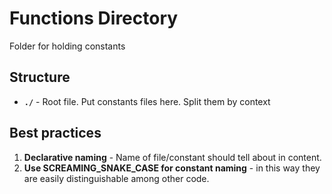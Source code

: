 # Functions Directory

Folder for holding constants

## Structure

- **`./`** - Root file. Put constants files here. Split them by context

## Best practices

1. **Declarative naming** - Name of file/constant should tell about in content.
2. **Use SCREAMING_SNAKE_CASE for constant naming** - in this way they are easily distinguishable among other code.
